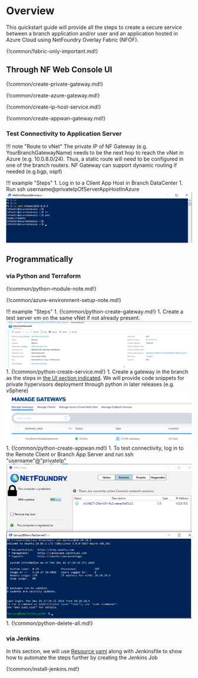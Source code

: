# Overview
This quickstart guide will provide all the steps to create a secure service between a branch application and/or user and an application hosted in Azure Cloud using NetFoundry Overlay Fabric (NFOF).

{!common/fabric-only-important.md!}

## Through NF Web Console UI

{!common/create-private-gateway.md!}

{!common/create-azure-gateway.md!}

{!common/create-ip-host-service.md!}

{!common/create-appwan-gateway.md!}

### Test Connectivity to Application Server

!!! note "Route to vNet"
    The private IP of NF Gateway (e.g. YourBranchGatewayName) needs to be the next hop to reach the vNet in Azure (e.g. 10.0.8.0/24).
    Thus, a static route will need to be configured in one of the branch routers. NF Gateway can support dynamic routing if needed (e.g.bgp, ospf)

!!! example "Steps"
    1. Log in to a Client App Host in Branch DataCenter
    1. Run ssh username@privateIpOfServerAppHostInAzure
    ![Image](../images/CreateService06.png)

## Programmatically

### via Python and Terraform

{!common/python-module-note.md!}

{!common/azure-environment-setup-note.md!}

!!! example "Steps"
    1. {!common/python-create-gateway.md!}
    1. Create a test server vm on the same vNet if not already present.
    ![Image](../images/CreateManagedGatewayAzure13.png)
    1. {!common/python-create-service.md!}
    1. Create a gateway in the branch as the steps in [the UI section indicated](#create_and_deploy_nf_gateway_in_branch_datacenter).
    We will provide code snippets for private hypervisors deployment through python in later releases (e.g. vSphere)
    ![Image](../images/GreenStatusBranchGatewayDetails.png)
    1. {!common/python-create-appwan.md!}
    1. To test connectivity, log in to the Remote Client or Branch App Server and run ssh "username"@"privateIp"
    ![Image](../images/DemoClientTestSsh01.png)
    1. {!common/python-delete-all.md!}

### via Jenkins

In this section, we will use [Resource yaml](../api/python/etc/nf_resources.yml) along with Jenkinsfile to show how to automate the steps further by creating the Jenkins Job

{!common/install-jenkins.md!}
